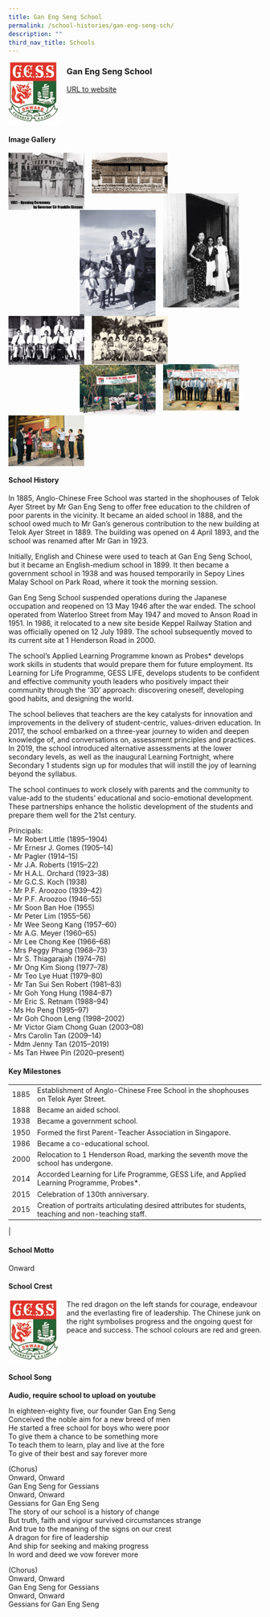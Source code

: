 ```yaml
---
title: Gan Eng Seng School
permalink: /school-histories/gan-eng-seng-sch/
description: ""
third_nav_title: Schools
---
```

<img src="/images/ganengsengpri1.jpg" style="width:20%;margin-right:15px;" align = "left">

### **Gan Eng Seng School**
[URL to website](https://www.ganengsengsch.moe.edu.sg/) 

<br clear="left">

#### **Image Gallery**

<p><a href="/images/ganengsengpri2.jpg">  
<img src="/images/ganengsengpri2.jpg" style="width:30%;margin-right:15px;" align = "left">
</a></p>

<p><a href="/images/ganengsengpri3.jpg">  
<img src="/images/ganengsengpri3.jpg" style="width:30%;margin-right:15px;" align = "left">
</a></p>

<p><a href="/images/ganengsengpri4.jpg">  
<img src="/images/ganengsengpri4.jpg" style="width:30%;margin-right:45px;" align = "right">
</a></p>

<p><a href="/images/ganengsengpri6.jpg">  
<img src="/images/ganengsengpri6.jpg" style="width:30%;margin-right:15px;" align = "right">
</a></p>

<p><a href="/images/ganengsengpri5.jpg">  
<img src="/images/ganengsengpri5.jpg" style="width:30%;margin-right:15px;" align = "left">
</a></p>

<p><a href="/images/ganengsengpri7.jpg">  
<img src="/images/ganengsengpri7.jpg" style="width:30%;margin-right:15px;" align = "left">
</a></p>

<p><a href="/images/ganengsengpri8.jpg">  
<img src="/images/ganengsengpri8.jpg" style="width:30%;margin-right:45px;" align = "right">
</a></p>

<p><a href="/images/ganengsengpri9.jpg">  
<img src="/images/ganengsengpri9.jpg" style="width:30%;margin-right:15px;" align = "right">
</a></p>

<p><a href="/images/ganengsengpri10.jpg">  
<img src="/images/ganengsengpri10.jpg" style="width:30%;margin-right:15px;" align = "left">
</a></p>

<br clear="left">

#### **School History**
In 1885, Anglo-Chinese Free School was started in the shophouses of Telok Ayer Street by Mr Gan Eng Seng to offer free education to the children of poor parents in the vicinity. It became an aided school in 1888, and the school owed much to Mr Gan’s generous contribution to the new building at Telok Ayer Street in 1889. The building was opened on 4 April 1893, and the school was renamed after Mr Gan in 1923.

Initially, English and Chinese were used to teach at Gan Eng Seng School, but it became an English-medium school in 1899. It then became a government school in 1938 and was housed temporarily in Sepoy Lines Malay School on Park Road, where it took the morning session.

Gan Eng Seng School suspended operations during the Japanese occupation and reopened on 13 May 1946 after the war ended. The school operated from Waterloo Street from May 1947 and moved to Anson Road in 1951. In 1986, it relocated to a new site beside Keppel Railway Station and was officially opened on 12 July 1989. The school subsequently moved to its current site at 1 Henderson Road in 2000.

The school’s Applied Learning Programme known as Probes\* develops work skills in students that would prepare them for future employment. Its Learning for Life Programme, GESS LIFE, develops students to be confident and effective community youth leaders who positively impact their community through the ‘3D’ approach: discovering oneself, developing good habits, and designing the world.

The school believes that teachers are the key catalysts for innovation and improvements in the delivery of student-centric, values-driven education. In 2017, the school embarked on a three-year journey to widen and deepen knowledge of, and conversations on, assessment principles and practices. In 2019, the school introduced alternative assessments at the lower secondary levels, as well as the inaugural Learning Fortnight, where Secondary 1 students sign up for modules that will instill the joy of learning beyond the syllabus.

The school continues to work closely with parents and the community to value-add to the students’ educational and socio-emotional development. These partnerships enhance the holistic development of the students and prepare them well for the 21st century.

Principals:<br>
\- Mr Robert Little (1895–1904)<br>
\- Mr Ernesr J. Gomes (1905–14)<br>
\- Mr Pagler (1914–15)<br>
\- Mr J.A. Roberts (1915–22)<br>
\- Mr H.A.L. Orchard (1923–38)<br>
\- Mr G.C.S. Koch (1938)<br>
\- Mr P.F. Aroozoo (1939–42)<br>
\- Mr P.F. Aroozoo (1946–55)<br>
\- Mr Soon Ban Hoe (1955)<br>
\- Mr Peter Lim (1955–56)<br>
\- Mr Wee Seong Kang (1957–60)<br>
\- Mr A.G. Meyer (1960–65)<br>
\- Mr Lee Chong Kee (1966–68)<br>
\- Mrs Peggy Phang (1968–73)<br>
\- Mr S. Thiagarajah (1974–76)<br>
\- Mr Ong Kim Siong (1977–78)<br>
\- Mr Teo Lye Huat (1979–80)<br>
\- Mr Tan Sui Sen Robert (1981–83)<br>
\- Mr Goh Yong Hung (1984–87)<br>
\- Mr Eric S. Retnam (1988–94)<br>
\- Ms Ho Peng (1995–97)<br>
\- Mr Goh Choon Leng (1998–2002)<br>
\- Mr Victor Giam Chong Guan (2003–08)<br>
\- Mrs Carolin Tan (2009–14)<br>
\- Mdm Jenny Tan (2015–2019)<br>
\- Ms Tan Hwee Pin (2020–present)

#### **Key Milestones**

|  |  |
|:---:|---|
| 1885 | Establishment of Anglo-Chinese Free School in the shophouses on Telok Ayer Street. |
| 1888 | Became an aided school. |
| 1938 | Became a government school. |
| 1950 | Formed the first Parent-Teacher Association in Singapore. |
| 1986 | Became a co-educational school. |
| 2000 | Relocation to 1 Henderson Road, marking the seventh move the school has undergone. |
| 2014 | Accorded Learning for Life Programme, GESS Life, and Applied Learning Programme, Probes\*. |
| 2015 | Celebration of 130th anniversary. |
| 2015 | Creation of portraits articulating desired attributes for students, teaching and non-teaching staff. |
|

#### **School Motto**
Onward

#### **School Crest**
<img src="/images/ganengsengpri1.jpg" style="width:20%;margin-right:15px;" align = "left">

The red dragon on the left stands for courage, endeavour and the everlasting fire of leadership. The Chinese junk on the right symbolises progress and the ongoing quest for peace and success. The school colours are red and green.

<br clear="left">

#### **School Song**
**Audio, require school to upload on youtube**

In eighteen-eighty five, our founder Gan Eng Seng<br>
Conceived the noble aim for a new breed of men<br>
He started a free school for boys who were poor<br>
To give them a chance to be something more<br>
To teach them to learn, play and live at the fore<br>
To give of their best and say forever more

(Chorus)<br>
Onward, Onward<br>
Gan Eng Seng for Gessians<br>
Onward, Onward<br>
Gessians for Gan Eng Seng<br>
The story of our school is a history of change<br>
But truth, faith and vigour survived circumstances strange<br>
And true to the meaning of the signs on our crest<br>
A dragon for fire of leadership<br>
And ship for seeking and making progress<br>
In word and deed we vow forever more

(Chorus)<br>
Onward, Onward<br>
Gan Eng Seng for Gessians<br>
Onward, Onward<br>
Gessians for Gan Eng Seng